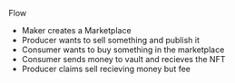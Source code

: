 Flow

- Maker creates a Marketplace
- Producer wants to sell something and publish it
- Consumer wants to buy something in the marketplace
- Consumer sends money to vault and recieves the NFT
- Producer claims sell recieving money but fee
